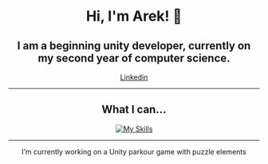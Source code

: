 <div style="text-align: center;">

# Hi, I'm Arek! 👋
I am a beginning unity developer, currently on my second year of computer science.
---

[Linkedin](https://www.twojastrona.com)

---
## What I can...
[![My Skills](https://skillicons.dev/icons?i=cs,rider,unity,java,idea,blender,ps)](https://skillicons.dev)

---
I’m currently working on a Unity parkour game with puzzle elements
</div>
